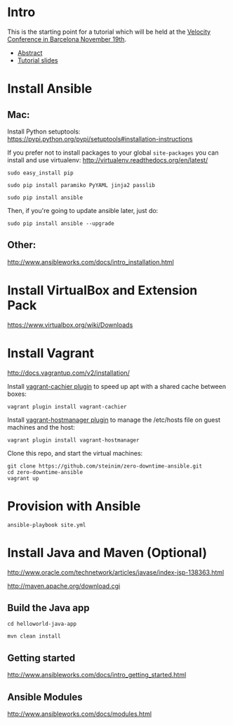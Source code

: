 Intro
======
This is the starting point for a tutorial which will be held at the [Velocity Conference in Barcelona November 19th](http://velocityconf.com/velocityeu2014).

* [Abstract](http://velocityconf.com/velocityeu2014/public/schedule/detail/37017)
* [Tutorial slides](http://steinim.github.io/slides/zero-downtime-ansible)

Install Ansible
=============

Mac:
----
Install Python setuptools: https://pypi.python.org/pypi/setuptools#installation-instructions

If you prefer not to install packages to your global `site-packages` you can install and use virtualenv: http://virtualenv.readthedocs.org/en/latest/

```sudo easy_install pip```

```sudo pip install paramiko PyYAML jinja2 passlib```

```sudo pip install ansible```

Then, if you're going to update ansible later, just do:

```sudo pip install ansible --upgrade```

Other:
------
http://www.ansibleworks.com/docs/intro_installation.html

Install VirtualBox and Extension Pack
======================================
https://www.virtualbox.org/wiki/Downloads

Install Vagrant
===============
http://docs.vagrantup.com/v2/installation/

Install [vagrant-cachier plugin](https://github.com/fgrehm/vagrant-cachier) to speed up apt with a shared cache between boxes:

```vagrant plugin install vagrant-cachier```

Install [vagrant-hostmanager plugin](https://github.com/smdahlen/vagrant-hostmanager) to manage the /etc/hosts file on guest machines and the host:

```vagrant plugin install vagrant-hostmanager```

Clone this repo, and start the virtual machines:

```
git clone https://github.com/steinim/zero-downtime-ansible.git
cd zero-downtime-ansible
vagrant up
```

Provision with Ansible
=======================
```ansible-playbook site.yml```

Install Java and Maven (Optional)
======================
http://www.oracle.com/technetwork/articles/javase/index-jsp-138363.html

http://maven.apache.org/download.cgi

Build the Java app
------------------
```cd helloworld-java-app```

```mvn clean install```

Getting started
----------------
http://www.ansibleworks.com/docs/intro_getting_started.html

Ansible Modules
----------------
http://www.ansibleworks.com/docs/modules.html

